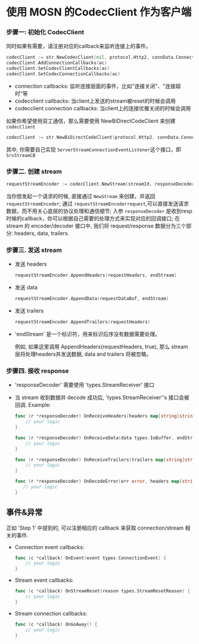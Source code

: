 # 使用 MOSN 的CodecClient 作为客户端

### 步骤一: 初始化 CodecClient

同时如果有需要，请注册对应的callback来监听连接上的事件。

```go
codecClient := str.NewCodecClient(nil, protocol.Http2, connData.Connection, connData.HostInfo)
codecClient.AddConnectionCallbacks(ac)
codecClient.SetCodecClientCallbacks(ac)
codecClient.SetCodecConnectionCallbacks(ac)
```

+ connection callbacks: 监听连接层面的事件，比如"连接关闭"、"连接超时"等
+ codecclient callbacks: 当client上发送的stream被reset的时候会调用
+ codecclient connection callbacks: 当client上的连接优雅关闭的时候会调用

如果你希望使用双工通信，那么需要使用 NewBiDirectCodeClient 来创建 `codecClient`

```go
codecClient := str.NewBiDirectCodeClient(protocol.Http2, connData.Connection, connData.HostInfo, SrvStreamCB)
```
其中, 你需要自己实现 `ServerStreamConnectionEventListener`这个接口，即`SrvStreamCB`

### 步骤二. 创建 stream

```go
requestStreamEncoder := codecClient.NewStream(streamId, responseDecoder)
```

当你想发起一个请求的时候, 直接通过 `NewStream` 来创建，并返回 `requestStreamEncoder`;
通过 `requestStreamEncoderrequest`,可以直接发送请求数据，而不用关心底层的协议处理和通信细节;
入参 `responseDecoder` 是收到resp时候的callback，你可以根据自己需要的处理方式来实现对应的回调接口;
在 stream 的 encoder/decoder 接口中, 我们将 request/response 数据分为三个部分: headers, data, trailers.

### 步骤三. 发送 stream

+ 发送 headers

    ```go
    requestStreamEncoder.AppendHeaders(requestHeaders, endStream)
    ```

+ 发送 data

    ```go
    requestStreamEncoder.AppendData(requestDataBuf, endStream)
    ```

+ 发送 trailers

    ```go
    requestStreamEncoder.AppendTrailers(requestHeaders)
    ```

+ 'endStream' 是一个标识符，用来标识后序没有数据需要处理。

   例如, 如果这里调用 AppendHeaders(requestHeaders, true), 那么 stream 层将处理headers并发送数据,
   data and trailers 将被忽略。

### 步骤四. 接收 response

+ 'responseDecoder' 需要使用 'types.StreamReceiver' 接口
+ 当 stream 收到数据并 decode 成功后, 'types.StreamReceiver''s 接口会被回调. Example:

    ```go
    func (r *responseDecoder) OnReceiveHeaders(headers map[string]string, endStream bool) {
        // your logic
    }

    func (r *responseDecoder) OnReceiveData(data types.IoBuffer, endStream bool) {
        // your logic
    }

    func (r *responseDecoder) OnReceiveTrailers(trailers map[string]string) {
        // your logic
    }

    func (r *responseDecoder) OnDecodeError(err error, headers map[string]string) {
       // your logic
    }
    ```

## 事件&异常
正如 'Step 1' 中提到的, 可以注册相应的 callback 来获取 connection/stream 相关的事件.

+ Connection event callbacks:

    ```go
    func (c *callback) OnEvent(event types.ConnectionEvent) {
        // your logic
    }
    ```

+ Stream event callbacks:

    ```go
    func (c *callback) OnStreamReset(reason types.StreamResetReason) {
        // your logic
    }
    ```

+ Stream connection callbacks:

    ```go
    func (c *callback) OnGoAway() {
        // your logic
    }
    ```
